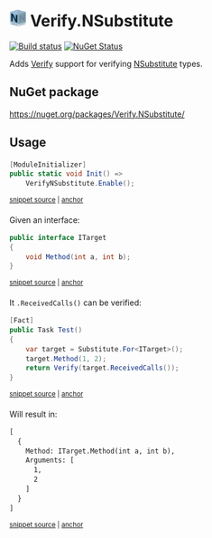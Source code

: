 # <img src="/src/icon.png" height="30px"> Verify.NSubstitute

[![Build status](https://ci.appveyor.com/api/projects/status/2yqj2feuuhlb1kf0?svg=true)](https://ci.appveyor.com/project/SimonCropp/Verify-NSubstitute)
[![NuGet Status](https://img.shields.io/nuget/v/Verify.NSubstitute.svg)](https://www.nuget.org/packages/Verify.NSubstitute/)

Adds [Verify](https://github.com/VerifyTests/Verify) support for verifying [NSubstitute](https://nsubstitute.github.io/) types.


## NuGet package

https://nuget.org/packages/Verify.NSubstitute/


## Usage

<!-- snippet: enable -->
<a id='snippet-enable'></a>
```cs
[ModuleInitializer]
public static void Init() =>
    VerifyNSubstitute.Enable();
```
<sup><a href='/src/Tests/ModuleInitializer.cs#L3-L9' title='Snippet source file'>snippet source</a> | <a href='#snippet-enable' title='Start of snippet'>anchor</a></sup>
<!-- endSnippet -->


Given an interface:

<!-- snippet: ITarget.cs -->
<a id='snippet-ITarget.cs'></a>
```cs
public interface ITarget
{
    void Method(int a, int b);
}
```
<sup><a href='/src/Tests/ITarget.cs#L1-L4' title='Snippet source file'>snippet source</a> | <a href='#snippet-ITarget.cs' title='Start of snippet'>anchor</a></sup>
<!-- endSnippet -->

It `.ReceivedCalls()` can be verified:

<!-- snippet: ReceivedCalls -->
<a id='snippet-receivedcalls'></a>
```cs
[Fact]
public Task Test()
{
    var target = Substitute.For<ITarget>();
    target.Method(1, 2);
    return Verify(target.ReceivedCalls());
}
```
<sup><a href='/src/Tests/Tests.cs#L6-L16' title='Snippet source file'>snippet source</a> | <a href='#snippet-receivedcalls' title='Start of snippet'>anchor</a></sup>
<!-- endSnippet -->

Will result in:

<!-- snippet: Tests.Test.verified.txt -->
<a id='snippet-Tests.Test.verified.txt'></a>
```txt
[
  {
    Method: ITarget.Method(int a, int b),
    Arguments: [
      1,
      2
    ]
  }
]
```
<sup><a href='/src/Tests/Tests.Test.verified.txt#L1-L9' title='Snippet source file'>snippet source</a> | <a href='#snippet-Tests.Test.verified.txt' title='Start of snippet'>anchor</a></sup>
<!-- endSnippet -->
